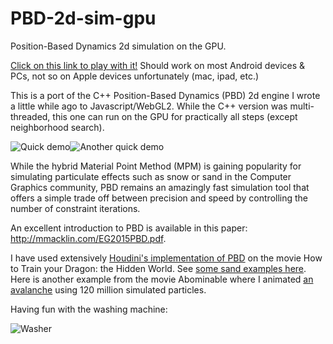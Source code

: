 # PBD-2d-sim-gpu

Position-Based Dynamics 2d simulation on the GPU. 

[Click on this link to play with it!](http://aaubel.online.fr/pbd)
Should work on most Android devices & PCs, not so on Apple devices unfortunately (mac, ipad, etc.)

This is a port of the C++ Position-Based Dynamics (PBD) 2d engine I wrote a little while ago to Javascript/WebGL2. While the C++ version was multi-threaded, this one can run on the GPU for practically all steps (except neighborhood search).

![Quick demo](https://media.giphy.com/media/UkyPhN6lSwJjNIPhfV/giphy.gif)![Another quick demo](https://media.giphy.com/media/WnRcLGYGB2TKOzxWz2/giphy.gif)

While the hybrid Material Point Method (MPM) is gaining popularity for simulating particulate effects such as snow or sand in the Computer Graphics community, PBD remains an amazingly fast simulation tool that offers a simple trade off between precision and speed by controlling the number of constraint iterations.

An excellent introduction to PBD is available in this paper: http://mmacklin.com/EG2015PBD.pdf.

I have used extensively [Houdini's implementation of PBD](https://www.sidefx.com/docs/houdini/grains/about.html) on the movie How to Train your Dragon: the Hidden World. See [some sand examples here](https://vimeo.com/156511737#t=35s). Here is another example from the movie Abominable where I animated [an avalanche](https://vimeo.com/156511737#t=94s) using 120 million simulated particles.

Having fun with the washing machine:

![Washer](https://media.giphy.com/media/N9l1VG8Yl08TzS8tuu/giphy.gif)
